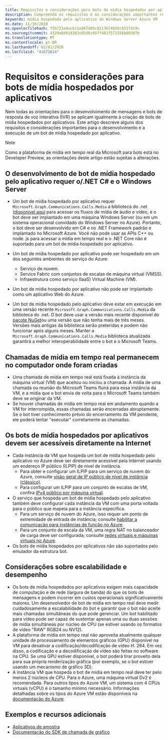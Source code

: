 ```yaml
---
title: Requisitos e considerações para bots de mídia hospedados por aplicativos
description: Compreenda os requisitos e as considerações importantes relacionadas à criação de bots de mídia hospedados por aplicativos para o Microsoft Teams.
keywords: mídia hospedada pelo aplicativo do Windows Server Azure VM
ms.date: 11/16/2018
ms.openlocfilehash: f5b721edacb11e867d05c8213b74036cb51f419c
ms.sourcegitcommit: 4329a94918263c85d6c65ff401f571556b80307b
ms.translationtype: MT
ms.contentlocale: pt-BR
ms.lasthandoff: 02/01/2020
ms.locfileid: "41672614"
---
```

# <a name="requirements-and-considerations-for-application-hosted-media-bots"></a>Requisitos e considerações para bots de mídia hospedados por aplicativos

Nem todas as orientações para o desenvolvimento de mensagens e bots de resposta de voz interativa (IVR) se aplicam igualmente à criação de bots de mídia hospedados por aplicativos. Este artigo descreve alguns dos requisitos e considerações importantes para o desenvolvimento e a execução de um bot de mídia hospedado por aplicativo.

> [!NOTE]
> Como a plataforma de mídia em tempo real da Microsoft para bots está no Developer Preview, as orientações deste artigo estão sujeitas a alterações.

## <a name="application-hosted-media-bot-development-requires-cnet-and-windows-server"></a>O desenvolvimento de bot de mídia hospedado pelo aplicativo requer o/.NET C# e o Windows Server

- Um bot de mídia hospedado por aplicativo requer `Microsoft.Graph.Communications.Calls.Media` a biblioteca do .net ([disponível aqui](https://www.nuget.org/packages/Microsoft.Graph.Communications.Calls.Media/) para acessar os fluxos de mídia de áudio e vídeo, e o bot deve ser implantado em uma máquina Windows Server (ou em um sistema operacional convidado do Windows Server no Azure). Portanto, o bot deve ser desenvolvido em C# e no .NET Framework padrão e implantado no Microsoft Azure. Você não pode usar as APIs C++ ou node. js para acessar a mídia em tempo real e o .NET Core não é suportado para um bot de mídia hospedado por aplicativo.

- Um bot de mídia hospedado por aplicativo pode ser hospedado em um dos seguintes ambientes de serviço do Azure:
  - Serviço de nuvem.
  - Service Fabric com conjuntos de escalas de máquina virtual (VMSS).
  - Infraestrutura como serviço (IaaS) Virtual Machine (VM).  
  
- Um bot de mídia hospedado por aplicativo não pode ser implantado como um aplicativo Web do Azure.

- Um bot de mídia hospedado pelo aplicativo deve estar em execução em uma versão recente `Microsoft.Graph.Communications.Calls.Media` da biblioteca do .net. O bot deve usar a versão mais recente disponível do [pacote NuGet](https://www.nuget.org/packages/Microsoft.Graph.Communications.Calls.Media/)ou uma versão que não tenha mais de três meses. Versões mais antigas da biblioteca serão preteridas e podem não funcionar após alguns meses. Manter a `Microsoft.Graph.Communications.Calls.Media` biblioteca atualizada garantirá a melhor interoperabilidade entre o bot e o Microsoft Teams.

## <a name="real-time-media-calls-stay-on-the-machine-where-they-were-created"></a>Chamadas de mídia em tempo real permanecem no computador onde foram criadas

- Uma chamada de mídia em tempo real está fixada à instância da máquina virtual (VM) que aceitou ou iniciou a chamada. A mídia de uma chamada ou reunião do Microsoft Teams fluirá para essa instância da VM, e a mídia que o bot envia de volta para o Microsoft Teams também deve se originar da VM.
- Se houver chamadas de mídia em tempo real em andamento quando a VM for interrompida, essas chamadas serão encerradas abruptamente. Se o bot tiver conhecimento prévio do encerramento da VM pendente, ele poderá tentar "executar" corretamente as chamadas.

## <a name="application-hosted-media-bots-must-be-directly-accessible-on-the-internet"></a>Os bots de mídia hospedados por aplicativos devem ser acessíveis diretamente na Internet

- Cada instância da VM que hospeda um bot de mídia hospedado pelo aplicativo no Azure deve ser diretamente acessível pela Internet usando um endereço IP público (ILPIP) de nível de instância.
  - Para obter e configurar um ILPIP para um serviço de nuvem do Azure, consulte [visão geral de IP público de nível de instância (clássico)](/azure/virtual-network/virtual-networks-instance-level-public-ip).
  - Para configurar um ILPIP para um conjunto de escalas de VM, confira [IPv4 público por máquina virtual](/azure/virtual-machine-scale-sets/virtual-machine-scale-sets-networking#public-ipv4-per-virtual-machine).
- O serviço que hospeda um bot de mídia hospedado pelo aplicativo também deve configurar cada instância da VM com uma porta voltada para o público que mapeia para a instância específica.
  - Para um serviço de nuvem do Azure, isso requer um ponto de extremidade de entrada de instância; consulte [habilitar a comunicação para instâncias de função no Azure](/azure/cloud-services/cloud-services-enable-communication-role-instances).
  - Para um conjunto de escala da VM, uma regra NAT no balanceador de carga deve ser configurada; consulte [redes virtuais e máquinas virtuais no Azure](/azure/virtual-machines/windows/network-overview).
- Os bots de mídia hospedados por aplicativos não são suportados pelo emulador da estrutura bot.

## <a name="scalability-and-performance-considerations"></a>Considerações sobre escalabilidade e desempenho

- Os bots de mídia hospedados por aplicativos exigem mais capacidade de computação e de rede (largura de banda) do que os bots de mensagens e podem incorrer em custos operacionais significativamente maiores. Um desenvolvedor de bot de mídia em tempo real deve medir cuidadosamente a escalabilidade do bot e garantir que o bot não aceite mais chamadas simultâneas do que pode gerenciar. Um bot habilitado para vídeo pode ser capaz de sustentar apenas uma ou duas sessões de mídia simultâneas por núcleo de CPU (se estiver usando os formatos de vídeo "RAW" RGB24 ou NV12).
- A plataforma de mídia em tempo real não aproveita atualmente qualquer unidade de processamento de elementos gráficos (GPU) disponível na VM para desativar a codificação/decodificação de vídeo H. 264. Em vez disso, a codificação e a decodificação de vídeo são feitas no software na CPU. Se uma GPU estiver disponível, o bot poderá tirar proveito dela para sua própria renderização gráfica (por exemplo, se o bot estiver usando um mecanismo de gráfico 3D).
- A instância VM que hospeda o bot de mídia em tempo real deve ter pelo menos 2 núcleos de CPU. Para o Azure, uma máquina virtual Dv2 é recomendada. Para outros tipos do Azure VM, um sistema com 4 CPUs virtuais (vCPU) é o tamanho mínimo necessário. Informações detalhadas sobre os tipos do Azure VM estão disponíveis na [documentação do Azure](/azure/virtual-machines/windows/sizes-general).

## <a name="samples-and-additional-resources"></a>Exemplos e recursos adicionais

- [Aplicativos de amostra](https://github.com/microsoftgraph/microsoft-graph-comms-samples/tree/master/Samples/V1.0Samples/LocalMediaSamples)
- [Documentação do SDK de chamada de gráfico](https://microsoftgraph.github.io/microsoft-graph-comms-samples/docs/)
